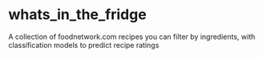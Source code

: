 # whats_in_the_fridge
A collection of foodnetwork.com recipes you can filter by ingredients, with classification models to predict recipe ratings
